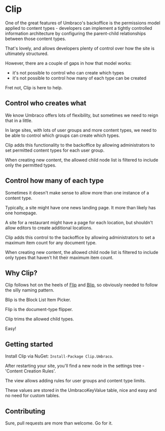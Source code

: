 # Clip

One of the great features of Umbraco's backoffice is the permissions model applied to content types - developers can implement a tightly controlled information architecture by configuring the parent-child relationships between those content types.

That's lovely, and allows developers plenty of control over how the site is ultimately structured.

However, there are a couple of gaps in how that model works:

- it's not possible to control who can create which types
- it's not possible to control how many of each type can be created

Fret not, Clip is here to help.

## Control who creates what

We know Umbraco offers lots of flexibility, but sometimes we need to reign that in a little.

In large sites, with lots of user groups and more content types, we need to be able to control which groups can create which types.

Clip adds this functionality to the backoffice by allowing administrators to set permitted content types for each user group.

When creating new content, the allowed child node list is filtered to include only the permitted types.

## Control how many of each type

Sometimes it doesn't make sense to allow more than one instance of a content type.

Typically, a site might have one news landing page. It more than likely has one homepage.

A site for a restaurant might have a page for each location, but shouldn't allow editors to create additional locations.

Clip adds this control to the backoffice by allowing administrators to set a maximum item count for any document type.

When creating new content, the allowed child node list is filtered to include only types that haven't hit their maximum item count.

## Why Clip?

Clip follows hot on the heels of [Flip](https://github.com/nathanwoulfe/flip) and [Blip](https://github.com/nathanwoulfe/blip), so obviously needed to follow the silly naming pattern.

Blip is the Block List Item Picker.

Flip is the document-type flipper.

Clip trims the allowed child types.

Easy!

## Getting started

Install Clip via NuGet: `Install-Package Clip.Umbraco`.

After restarting your site, you'll find a new node in the settings tree - 'Content Creation Rules'.

The view allows adding rules for user groups and content type limits.

These values are stored in the UmbracoKeyValue table, nice and easy and no need for custom tables.

## Contributing

Sure, pull requests are more than welcome. Go for it.
